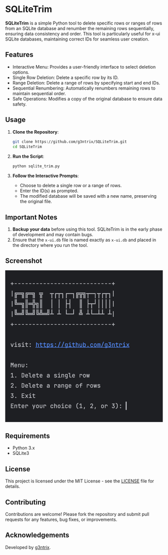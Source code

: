 # SQLiteTrim

**SQLiteTrim** is a simple Python tool to delete specific rows or ranges of rows from an SQLite database and renumber the remaining rows sequentially, ensuring data consistency and order. This tool is particularly useful for x-ui SQLite databases, maintaining correct IDs for seamless user creation.

## Features

- Interactive Menu: Provides a user-friendly interface to select deletion options.
- Single Row Deletion: Delete a specific row by its ID.
- Range Deletion: Delete a range of rows by specifying start and end IDs.
- Sequential Renumbering: Automatically renumbers remaining rows to maintain sequential order.
- Safe Operations: Modifies a copy of the original database to ensure data safety.

## Usage

1. **Clone the Repository**:
    ```sh
    git clone https://github.com/g3ntrix/SQLiteTrim.git
    cd SQLiteTrim
    ```

2. **Run the Script**:
    ```sh
    python sqlite_trim.py
    ```

3. **Follow the Interactive Prompts**:
    - Choose to delete a single row or a range of rows.
    - Enter the ID(s) as prompted.
    - The modified database will be saved with a new name, preserving the original file.

## Important Notes

1. **Backup your data** before using this tool. SQLiteTrim is in the early phase of development and may contain bugs.
2. Ensure that the `x-ui.db` file is named exactly as `x-ui.db` and placed in the directory where you run the tool.

## Screenshot

<img src="SC/1.jpg" alt="Screenshot" width="600">

## Requirements

- Python 3.x
- SQLite3

## License

This project is licensed under the MIT License - see the [LICENSE](LICENSE) file for details.

## Contributing

Contributions are welcome! Please fork the repository and submit pull requests for any features, bug fixes, or improvements.

## Acknowledgements

Developed by [g3ntrix](https://github.com/g3ntrix).
